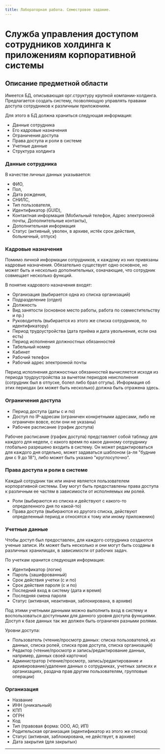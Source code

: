 ```yaml
---
title: Лабораторная работа. Семестровое задание.
---
```


# Служба управления доступом сотрудников холдинга к приложениям корпоративной системы

## Описание предметной области

Имеется БД, описывающая орг.структуру крупной компании-холдинга. 
Предлагается создать систему, позволяющую управлять правами доступа сотрудников к различным приложениям.

Для этого в БД должна храниться следующая информация:

* Данные сотрудника
* Его кадровые назначения
* Ограничения доступа
* Права доступа и роли в системе
* Учетные данные
* Структура холдинга

### Данные сотрудника

В качестве личных данных указывается: 
* ФИО,
* Пол,
* Дата рождения,
* СНИЛС,
* Тип пользователя,
* Идентификатор (GUID),
* Контактная информация (Мобильный телефон, Адрес электронной почты, Дополнительные контакты),
* Дополнительная информация
* Статус (активный, уволен, в архиве, истёк срок действия, больничный, отпуск)

### Кадровые назначения

Помимо личной информации сотрудников, к каждому из них привязаны кадровые назначения.
Обязательно существует одно основное, но может быть и несколько дополнительных,
означающие, что сотрудник совмещает несколько функций.

В понятие кадрового назначения входят:

* Организация (выбирается одна из списка организаций)
* Подразделение (отдел)
* Должность
* Вид занятости (основное место работы, работа по совместительству и пр.)
* Руководитель (выбирается из этого же списка сотрудников, по идентификатору)
* Период трудоустройства (дата приёма и дата увольнения, если она есть)
* Период исполнения должностных обязанностей
* Табельный номер
* Кабинет
* Рабочий телефон
* Рабочий адрес электронной почты

 Период исполнения должностных обязанностей вычисляется исходя из периода трудоустройства 
 за вычетом периодов неисполнения (сотрудник был в отпуске, болел либо брал отгулы).
 Информация об этих периодах (их может быть несколько) должна быть отражена здесь.
 

### Ограничения доступа

* Период доступа (даты с и по)
* Доступ по IP-адресам (ограничен конкретными адресами, либо не ограничен вовсе, если они не указаны)
* Рабочее расписание (график доступа)

Рабочее расписание (график доступа) представляет собой таблицу для каждого для недели, 
с какого время по какое данному сотруднику глобально разрешено входить в систему.
Он может редактироваться для каждого дня отдельно, может задаваться шаблоном (а-ля "будние дни с 9 до 18"), 
либо может быть указано "круглосуточно".

### Права доступа и роли в системе

Каждый сотрудник так или иначе является пользователем корпоративной системы.
Ему могут быть предоставлены права доступа к различным ее частям в зависимости от исполняемых им ролей.

* Роли (выбираются из списка и действуют с какого-то определенного дня по какой-то)
* Права доступа (выбираются из другого списка, действуют определенный период и относятся к тому или иному приложению)

### Учетные данные

Чтобы доступ был предоставлен, для каждого сотрудника создаются ученые записи.
Их может быть несколько и они могут быть созданы в различных хранилищах, в зависимости от рабочих задач.

По учеткам хранится следующая информация:
* Идентификатор (логин)
* Пароль (зашифрованный)
* Срок действия учетки (с и по)
* Срок действия пароля (с и по)
* Последний вход в систему (дата и время)
* Последняя смена пароля
* Статус (активная, неактивная, заблокирована, в архиве)

Под этими учетными данными можно выполнить вход в систему 
и воспользоваться доступными для данного уровня доступа функциями.
Доступ к базе данных так же должен быть ограничен разными ролями.

Уровни доступа:
* Пользователь (чтение/просмотр данных: списка пользователей, из данных, списка ролей, списка прав доступа, списка организаций)
* Редактор (чтение/просмотр и запись/редактирование данных, например, данных своей карточки)
* Администратор (чтение/просмотр, запись/редактирование и архивирование/удаление данных о сотрудниках, учетных записях и организациях, раздача прав другим пользователям, групповые операции)

### Организация

* Название
* ИНН (уникальный)
* КПП
* ОГРН
* Код
* Тип (правовая форма: ООО, АО, ИП)
* Родительская организация (идентификатор из этого же списка)
* Статус (активная, заблокирована, не действует, в архиве)
* Дата закрытия (для закрытых)

---

